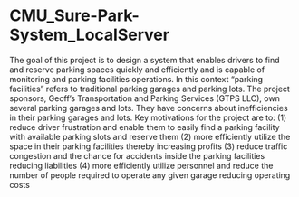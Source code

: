# CMU_Sure-Park-System_LocalServer

The goal of this project is to design a system that enables drivers to find and reserve parking spaces quickly and efficiently and is capable of monitoring and parking facilities operations. In this context “parking facilities” refers to traditional parking garages and parking lots. The project sponsors, Geoff’s Transportation and Parking Services (GTPS LLC), own several parking garages and lots. They have concerns about inefficiencies in their parking garages and lots. Key motivations for the project are to: (1) reduce driver frustration and enable them to easily find a parking facility with available parking slots and reserve them (2) more efficiently utilize the space in their parking facilities thereby increasing profits (3) reduce traffic congestion and the chance for accidents inside the parking facilities reducing liabilities (4) more efficiently utilize personnel and reduce the number of people required to operate any given garage reducing operating costs
